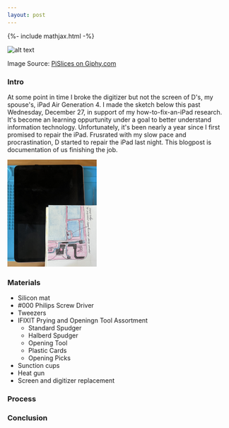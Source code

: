 ```yaml
---
layout: post
---
```


{%- include mathjax.html -%}


![alt text](/assets/giphy4.gif)

Image Source: [PiSlices on Giphy.com](https://giphy.com/gifs/trippy-glitch-blue-screen-kdRaFBHacuKCWLnqKi)


### Intro

At some point in time I broke the digitizer but not the screen of D's, my spouse's, iPad Air Generation 4. I made the sketch below this past Wednesday, December 27, in support of my how-to-fix-an-iPad research. It's become an learning oppurtunity under a goal to better understand information technology.  Unfortunately, it's been nearly a year since I first promised to repair the iPad. Frusrated with my slow pace and procrastination, D started to repair the iPad last night. This blogpost is documentation of us finishing the job. 



<img src="/assets/Sketch.jpg"  width= "40%"/>



### Materials

- Silicon mat
- #000 Philips Screw Driver
- Tweezers
- IFIXIT Prying and Openingn Tool Assortment 
  - Standard Spudger
  - Halberd Spudger
  - Opening Tool
  - Plastic Cards 
  - Opening Picks
- Sunction cups
- Heat gun
- Screen and digitizer replacement 
  


### Process


### Conclusion

